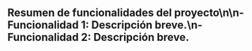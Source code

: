 ## Resumen de funcionalidades del proyecto\n\n- Funcionalidad 1: Descripción breve.\n- Funcionalidad 2: Descripción breve.
